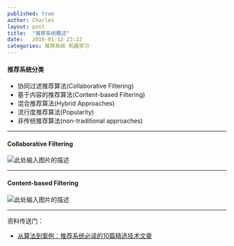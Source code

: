 ```yaml
---
published: true
author: Charles
layout: post
title:  "推荐系统概述"
date:   2016-01-12 23:22
categories: 推荐系统 机器学习
---
```


#### 推荐系统分类

- 协同过滤推荐算法(Collaborative Filtering)
- 基于内容的推荐算法(Content-based Filtering)
- 混合推荐算法(Hybrid Approaches)
- 流行度推荐算法(Popularity)
- 非传统推荐算法(non-traditional approaches)


----------


#### Collaborative Filtering

![此处输入图片的描述][1]


----------


#### Content-based Filtering

![此处输入图片的描述][2]

----------

资料传送门：

- [从算法到案例：推荐系统必读的10篇精选技术文章](http://www.infoq.com/cn/news/2015/12/Algorithm-case-10)

  [1]: http://7xjbdi.com1.z0.glb.clouddn.com/cfproscons.png
  [2]: http://7xjbdi.com1.z0.glb.clouddn.com/cbproscons1.png